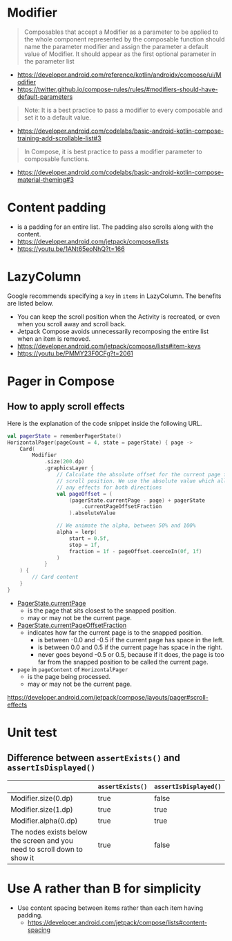 # Modifier
> Composables that accept a Modifier as a parameter to be applied to the whole component represented by the composable function should name the parameter modifier and assign the parameter a default value of Modifier. It should appear as the first optional parameter in the parameter list
- https://developer.android.com/reference/kotlin/androidx/compose/ui/Modifier
- https://twitter.github.io/compose-rules/rules/#modifiers-should-have-default-parameters

> Note: It is a best practice to pass a modifier to every composable and set it to a default value.

- https://developer.android.com/codelabs/basic-android-kotlin-compose-training-add-scrollable-list#3

> In Compose, it is best practice to pass a modifier parameter to composable functions.

- https://developer.android.com/codelabs/basic-android-kotlin-compose-material-theming#3

# Content padding
- is a padding for an entire list. The padding also scrolls along with the content.
- https://developer.android.com/jetpack/compose/lists
- https://youtu.be/1ANt65eoNhQ?t=166

# LazyColumn
Google recommends specifying a `key` in `items` in LazyColumn. The benefits are listed below.
- You can keep the scroll position when the Activity is recreated, or even when you scroll away and scroll back.
- Jetpack Compose avoids unnecessarily recomposing the entire list when an item is removed.
- https://developer.android.com/jetpack/compose/lists#item-keys
- https://youtu.be/PMMY23F0CFg?t=2061

# Pager in Compose
## How to apply scroll effects
Here is the explanation of the code snippet inside the following URL.

```kotlin
val pagerState = rememberPagerState()
HorizontalPager(pageCount = 4, state = pagerState) { page ->
    Card(
        Modifier
            .size(200.dp)
            .graphicsLayer {
                // Calculate the absolute offset for the current page from the
                // scroll position. We use the absolute value which allows us to mirror
                // any effects for both directions
                val pageOffset = (
                    (pagerState.currentPage - page) + pagerState
                        .currentPageOffsetFraction
                    ).absoluteValue

                // We animate the alpha, between 50% and 100%
                alpha = lerp(
                    start = 0.5f,
                    stop = 1f,
                    fraction = 1f - pageOffset.coerceIn(0f, 1f)
                )
            }
    ) {
        // Card content
    }
}
```

- [PagerState.currentPage](https://developer.android.com/reference/kotlin/androidx/compose/foundation/pager/PagerState#currentPage())
  - is the page that sits closest to the snapped position.
  - may or may not be the current page.
- [PagerState.currentPageOffsetFraction](https://developer.android.com/reference/kotlin/androidx/compose/foundation/pager/PagerState#currentPageOffsetFraction())
  - indicates how far the current page is to the snapped position.
    - is between -0.0 and -0.5 if the current page has space in the left.
    - is between 0.0 and 0.5 if the current page has space in the right.
    - never goes beyond -0.5 or 0.5, because if it does, the page is too far from the snapped position to be called the current page.
- `page` in `pageContent` of `HorizontalPager`
  - is the page being processed.
  - may or may not be the current page.

https://developer.android.com/jetpack/compose/layouts/pager#scroll-effects

# Unit test
## Difference between `assertExists()` and `assertIsDisplayed()`
&nbsp;|`assertExists()`|`assertIsDisplayed()`
--|--|--
Modifier.size(0.dp)|true|false
Modifier.size(1.dp)|true|true
Modifier.alpha(0.dp)|true|true
The nodes exists below the screen and you need to scroll down to show it|true|false

# Use A rather than B for simplicity
- Use content spacing between items rather than each item having padding.
    - https://developer.android.com/jetpack/compose/lists#content-spacing
